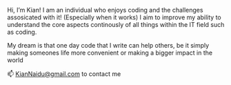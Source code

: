Hi, I’m Kian!
I am an individual who enjoys coding and the challenges assosicated with it! (Especially when it works)
I aim to improve my ability to understand the core aspects continously
of all things within the IT field such as coding.

My dream is that one day code that I write can help others, 
be it simply making someones life more convenient 
or making a bigger impact in the world

📫 KianNaidu@gmail.com to contact me
